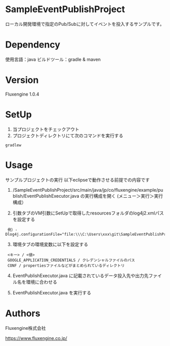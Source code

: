 # SampleEventPublishProject
ローカル開発環境で指定のPub/Subに対してイベントを投入するサンプルです。

# Dependency
使用言語：java
ビルドツール：gradle & maven

# Version
Fluxengine 1.0.4

# SetUp

1. 当プロジェクトをチェックアウト
2. プロジェクトディレクトリにて次のコマンドを実行する
```
gradlew
```

# Usage
サンプルプロジェクトの実行
  以下eclipseで動作させる前提での内容です

  1. /SampleEventPublishProject/src/main/java/jp/co/fluxengine/example/publish/EventPublishExecutor.java の実行構成を開く (メニュー＞実行＞実行構成）

  2. 引数タブのVM引数にSetUpで取得したresourcesフォルダのlog4j2.xmlパスを設定する
   ```
    例）-Dlog4j.configurationFile="file:\\\C:\Users\xxx\git\SampleEventPublishProject\conf\log4j2.xml"
   ```
  3. 環境タブの環境変数に以下を設定する
   ```
    <キー> / <値>
    GOOGLE_APPLICATION_CREDENTIALS / クレデンシャルファイルのパス
    CONF / propertiesファイルなどがまとめられているディレクトリ
   ```
  4. EventPublishExecutor.java に記載されているデータ投入先や出力先ファイル名を環境に合わせる

  5. EventPublishExecutor.java を実行する

# Authors
Fluxengine株式会社

https://www.fluxengine.co.jp/
